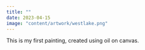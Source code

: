 ```yaml
---
title: ""
date: 2023-04-15
image: "content/artwork/westlake.png"
---
```


This is my first painting, created using oil on canvas.
